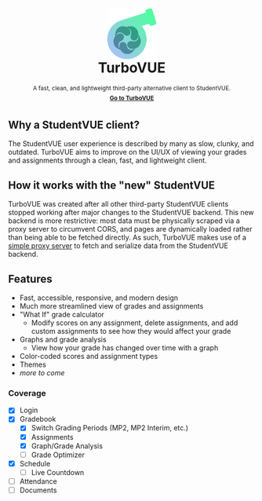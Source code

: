 <h1 align="center" id="turbovue">
  <img src="https://raw.githubusercontent.com/jay3332/turbo-vue/main/public/icon.svg" align="center" width="100px">
  <br>
  TurboVUE
</h1>
<p align="center">
  <sup>
    A fast, clean, and lightweight third-party alternative client to StudentVUE.    
    <br>
    <a href="https://grades.jay3332.tech"><b>Go to TurboVUE</b></a>
  </sup>
</p>

## Why a StudentVUE client?

The StudentVUE user experience is described by many as slow, clunky, and outdated.
TurboVUE aims to improve on the UI/UX of viewing your grades and assignments through a
clean, fast, and lightweight client.

## How it works with the "new" StudentVUE

TurboVUE was created after all other third-party StudentVUE clients stopped working
after major changes to the StudentVUE backend. This new backend is more 
restrictive: most data must be physically scraped via a proxy server to circumvent CORS,
and pages are dynamically loaded rather than being able to be fetched directly. As such,
TurboVUE makes use of a 
[simple proxy server](https://github.com/jay3332/turbo-vue/blob/main/proxy/main.py)
to fetch and serialize data from the StudentVUE backend.

## Features

- Fast, accessible, responsive, and modern design
- Much more streamlined view of grades and assignments
- "What If" grade calculator
  - Modify scores on any assignment, delete assignments, and add custom assignments
    to see how they would affect your grade
- Graphs and grade analysis
  - View how your grade has changed over time with a graph
- Color-coded scores and assignment types
- Themes
- *more to come*

### Coverage

- [x] Login
- [x] Gradebook
  - [x] Switch Grading Periods (MP2, MP2 Interim, etc.)
  - [x] Assignments
  - [x] Graph/Grade Analysis
  - [ ] Grade Optimizer
- [x] Schedule
  - [ ] Live Countdown
- [ ] Attendance
- [ ] Documents
